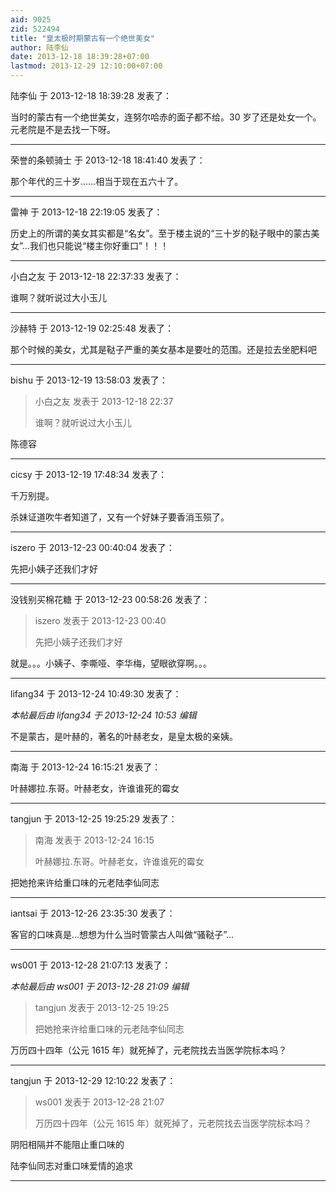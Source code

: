 ```yaml
---
aid: 9025
zid: 522494
title: "皇太极时期蒙古有一个绝世美女"
author: 陆李仙
date: 2013-12-18 18:39:28+07:00
lastmod: 2013-12-29 12:10:00+07:00
---
```


陆李仙 于 2013-12-18 18:39:28 发表了：

当时的蒙古有一个绝世美女，连努尔哈赤的面子都不给。30 岁了还是处女一个。元老院是不是去找一下呀。

---

荣誉的条顿骑士 于 2013-12-18 18:41:40 发表了：

那个年代的三十岁……相当于现在五六十了。

---

雷神 于 2013-12-18 22:19:05 发表了：

历史上的所谓的美女其实都是“名女”。至于楼主说的“三十岁的鞑子眼中的蒙古美女”...我们也只能说“楼主你好重口”！！！

---

小白之友 于 2013-12-18 22:37:33 发表了：

谁啊？就听说过大小玉儿

---

沙赫特 于 2013-12-19 02:25:48 发表了：

那个时候的美女，尤其是鞑子严重的美女基本是要吐的范围。还是拉去坐肥料吧

---

bishu 于 2013-12-19 13:58:03 发表了：

> 小白之友 发表于 2013-12-18 22:37
>
> 谁啊？就听说过大小玉儿

陈德容

---

cicsy 于 2013-12-19 17:48:34 发表了：

千万别提。

杀妹证道吹牛者知道了，又有一个好妹子要香消玉殒了。

---

iszero 于 2013-12-23 00:40:04 发表了：

先把小姨子还我们才好

---

没钱别买棉花糖 于 2013-12-23 00:58:26 发表了：

> iszero 发表于 2013-12-23 00:40
>
> 先把小姨子还我们才好

就是。。。小姨子、李嘶哑、李华梅，望眼欲穿啊。。。

---

lifang34 于 2013-12-24 10:49:30 发表了：

_本帖最后由 lifang34 于 2013-12-24 10:53 编辑_

不是蒙古，是叶赫的，著名的叶赫老女，是皇太极的亲姨。

---

南海 于 2013-12-24 16:15:21 发表了：

叶赫娜拉.东哥。叶赫老女，许谁谁死的霉女

---

tangjun 于 2013-12-25 19:25:29 发表了：

> 南海 发表于 2013-12-24 16:15
>
> 叶赫娜拉.东哥。叶赫老女，许谁谁死的霉女

把她抢来许给重口味的元老陆李仙同志

---

iantsai 于 2013-12-26 23:35:30 发表了：

客官的口味真是...想想为什么当时管蒙古人叫做“骚鞑子”...

---

ws001 于 2013-12-28 21:07:13 发表了：

_本帖最后由 ws001 于 2013-12-28 21:09 编辑_

> tangjun 发表于 2013-12-25 19:25
>
> 把她抢来许给重口味的元老陆李仙同志

万历四十四年（公元 1615 年）就死掉了，元老院找去当医学院标本吗？

---

tangjun 于 2013-12-29 12:10:22 发表了：

> ws001 发表于 2013-12-28 21:07
>
> 万历四十四年（公元 1615 年）就死掉了，元老院找去当医学院标本吗？

阴阳相隔并不能阻止重口味的

陆李仙同志对重口味爱情的追求

---
